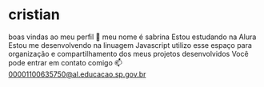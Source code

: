 # cristian
boas vindas ao meu perfil 💙 meu nome é sabrina  Estou estudando na Alura  Estou me desenvolvendo na linuagem Javascript  utilizo esse espaço para organização e compartilhamento dos meus projetos desenvolvidos  Você pode entrar em contato comigo 📫 00001100635750@al.educacao.sp.gov.br
